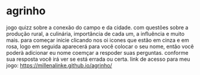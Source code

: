 # agrinho
jogo quizz sobre a conexão do campo e da cidade.
com questões sobre a produção rural, a culinária, importância de cada um, a influência e muito mais.
para começar inicie clicando nos oi icones que estão em cinza e em rosa, logo em seguida aparecerá para você colocar o seu nome, então você poderà adicionar eu nome coemçar a respoder suas perguntas.
conforme sua resposta você irá ver se está errada ou certa.
link de acesso para meu jogo:
 https://millenalinke.github.io/agrinho/
